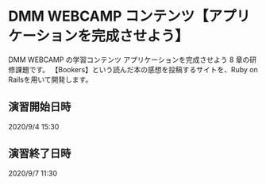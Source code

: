 # DMM WEBCAMP コンテンツ【アプリケーションを完成させよう】

DMM WEBCAMP の学習コンテンツ アプリケーションを完成させよう 8 章の研修課題です。
【Bookers】という読んだ本の感想を投稿するサイトを、Ruby on Railsを用いて開発します。

## 演習開始日時

2020/9/4 15:30

## 演習終了日時

2020/9/7 11:30